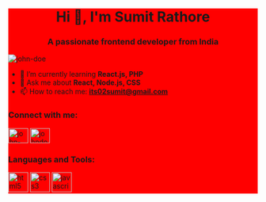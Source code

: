 <div class="card" style="background:red;">
  <h1 align="center">Hi 👋, I'm Sumit Rathore</h1>
<h3 align="center">A passionate frontend developer from India</h3>

<p align="left"> <img src="https://komarev.com/ghpvc/?username=john-doe&label=Profile%20views&color=0e75b6&style=flat" alt="john-doe" /> </p>

- 🌱 I’m currently learning **React.js, PHP**
- 💬 Ask me about **React, Node.js, CSS**
- 📫 How to reach me: **its02sumit@gmail.com**

<h3 align="left">Connect with me:</h3>
<p align="left">
<a href="https://linkedin.com/in/john-doe" target="blank"><img align="center" src="https://cdn.jsdelivr.net/npm/simple-icons@v3/icons/linkedin.svg" alt="john-doe" height="30" width="40" /></a>
<a href="https://twitter.com/johndoe" target="blank"><img align="center" src="https://cdn.jsdelivr.net/npm/simple-icons@v3/icons/twitter.svg" alt="johndoe" height="30" width="40" /></a>
</p>

<h3 align="left">Languages and Tools:</h3>
<p align="left"> 
  <img src="https://cdn.jsdelivr.net/gh/devicons/devicon/icons/html5/html5-original.svg" alt="html5" width="40" height="40"/> 
  <img src="https://cdn.jsdelivr.net/gh/devicons/devicon/icons/css3/css3-original.svg" alt="css3" width="40" height="40"/>
  <img src="https://cdn.jsdelivr.net/gh/devicons/devicon/icons/javascript/javascript-original.svg" alt="javascript" width="40" height="40"/>
</p>
</div>
